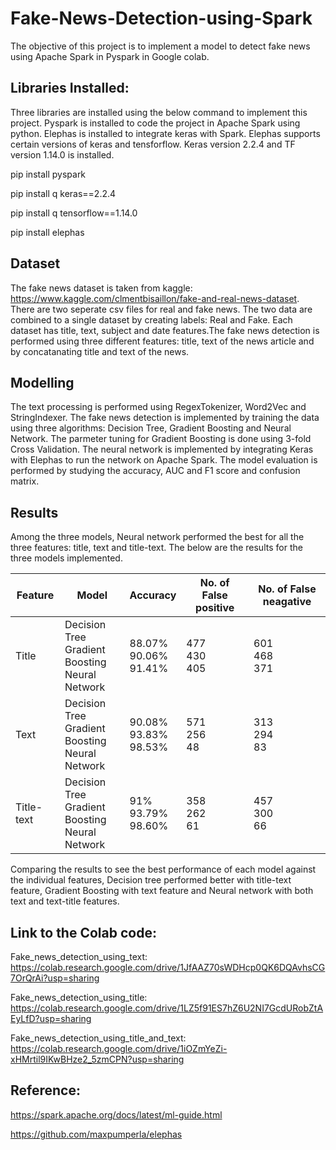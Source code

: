 # Fake-News-Detection-using-Spark

The objective of this project is to implement a model to detect fake news using Apache Spark in Pyspark in Google colab. 

## Libraries Installed: 

Three libraries are installed using the below command to implement this project. Pyspark is installed to code the project in Apache Spark using python. Elephas is installed to integrate keras with Spark. Elephas supports certain versions of keras and tensforflow. Keras version 2.2.4 and TF version 1.14.0 is installed. 

pip install pyspark

pip install q keras==2.2.4

pip install q tensorflow==1.14.0

pip install elephas

## Dataset

The fake news dataset is taken from kaggle: https://www.kaggle.com/clmentbisaillon/fake-and-real-news-dataset. There are two seperate csv files for real and fake news. The two data are combined to a single dataset by creating labels: Real and Fake. Each dataset has title, text, subject and date features.The fake news detection is performed using three different features: title, text of the news article and by concatanating title and text of the news.

## Modelling

The text processing is performed using RegexTokenizer, Word2Vec and StringIndexer. The fake news detection is implemented by training the data using three algorithms: Decision Tree, Gradient Boosting and Neural Network. The parmeter tuning for Gradient Boosting is done using 3-fold Cross Validation. The neural network is implemented by integrating Keras with Elephas to run the network on Apache Spark. The model evaluation is performed by studying the accuracy, AUC and F1 score and confusion matrix.

## Results

Among the three models, Neural network performed the best for all the three features: title, text and title-text. The below are the results for the three models implemented.

|Feature   |Model                                               |Accuracy                  |No. of False positive|No. of False neagative|
|----------|----------------------------------------------------|--------------------------|---------------------|----------------------|
|Title     |Decision Tree<br>Gradient Boosting<br>Neural Network|88.07%<br>90.06%<br>91.41%|477<br>430<br>405    |601<br>468<br>371     |
|Text      |Decision Tree<br>Gradient Boosting<br>Neural Network|90.08%<br>93.83%<br>98.53%|571<br>256<br>48     |313<br>294<br>83      |
|Title-text|Decision Tree<br>Gradient Boosting<br>Neural Network|91%<br>93.79%<br>98.60%   |358<br>262<br>61     |457<br>300<br>66      |

Comparing the results to see the best performance of each model against the individual features, Decision tree performed better with title-text feature, Gradient Boosting with text feature and Neural network with both text and text-title features.

## Link to the Colab code:

Fake_news_detection_using_text: https://colab.research.google.com/drive/1JfAAZ70sWDHcp0QK6DQAvhsCG7OrQrAi?usp=sharing

Fake_news_detection_using_title: https://colab.research.google.com/drive/1LZ5f91ES7hZ6U2NI7GcdURobZtAEyLfD?usp=sharing

Fake_news_detection_using_title_and_text: https://colab.research.google.com/drive/1iOZmYeZi-xHMrtil9IKwBHze2_5zmCPN?usp=sharing

## Reference:

https://spark.apache.org/docs/latest/ml-guide.html

https://github.com/maxpumperla/elephas
